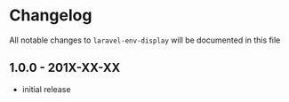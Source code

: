 # Changelog

All notable changes to `laravel-env-display` will be documented in this file

## 1.0.0 - 201X-XX-XX

- initial release
